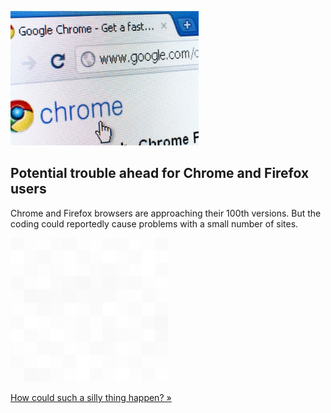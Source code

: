 
![Potential trouble ahead for Chrome and Firefox users](./20220217175857.png)
## Potential trouble ahead for Chrome and Firefox users

Chrome and Firefox browsers are approaching their 100th versions. But the coding could reportedly cause problems with a small number of sites.

![pic](../square_bg.png)

[How could such a silly thing happen? »](https://www.yahoo.com/finance/news/firefox-and-chrome-versions-100-may-break-some-websites-085422307.html)
